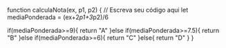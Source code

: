 function calculaNota(ex, p1, p2) {
  // Escreva seu código aqui
  let mediaPonderada = (ex+2*p1+3*p2)/6
  
  if(mediaPonderada>=9){
    return "A"
  }else if(mediaPonderada>=7.5){
    return "B"
  }else if(mediaPonderada>=6){
    return "C"
  }else{
    return "D"
  }
}
